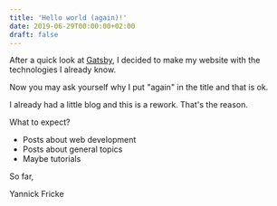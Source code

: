 ```yaml
---
title: 'Hello world (again)!'
date: 2019-06-29T00:00:00+02:00
draft: false
---
```


After a quick look at [Gatsby](https://www.gatsbyjs.org/), I decided to make my website with the technologies I already know.

Now you may ask yourself why I put "again" in the title and that is ok.

I already had a little blog and this is a rework. That's the reason.

What to expect?

-   Posts about web development
-   Posts about general topics
-   Maybe tutorials

So far,

Yannick Fricke
